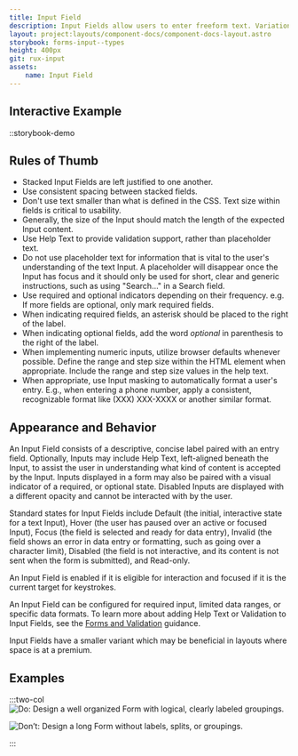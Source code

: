 ```yaml
---
title: Input Field
description: Input Fields allow users to enter freeform text. Variations on this field often provide specific data entry formats such as masked data (e.g. passwords or phone numbers), date and time, and numeric data entry.
layout: project:layouts/component-docs/component-docs-layout.astro
storybook: forms-input--types
height: 400px
git: rux-input
assets:
    name: Input Field
---
```

## Interactive Example

::storybook-demo

<!-- Input Fields allow users to enter freeform text. Variations on this field often provide specific data entry formats such as masked data (e.g. passwords or phone numbers), date and time, and numeric data entry. -->

## Rules of Thumb

- Stacked Input Fields are left justified to one another.
- Use consistent spacing between stacked fields.
- Don't use text smaller than what is defined in the CSS. Text size within fields is critical to usability.
- Generally, the size of the Input should match the length of the expected Input content.
- Use Help Text to provide validation support, rather than placeholder text.
- Do not use placeholder text for information that is vital to the user's understanding of the text Input. A placeholder will disappear once the Input has focus and it should only be used for short, clear and generic instructions, such as using "Search..." in a Search field.
- Use required and optional indicators depending on their frequency. e.g. If more fields are optional, only mark required fields.
- When indicating required fields, an asterisk should be placed to the right of the label.
- When indicating optional fields, add the word _optional_ in parenthesis to the right of the label.
- When implementing numeric inputs, utilize browser defaults whenever possible. Define the range and step size within the HTML element when appropriate. Include the range and step size values in the help text.
- When appropriate, use Input masking to automatically format a user's entry. E.g., when entering a phone number, apply a consistent, recognizable format like (XXX) XXX-XXXX or another similar format.

## Appearance and Behavior

An Input Field consists of a descriptive, concise label paired with an entry field. Optionally, Inputs may include Help Text, left-aligned beneath the Input, to assist the user in understanding what kind of content is accepted by the Input. Inputs displayed in a form may also be paired with a visual indicator of a required, or optional state. Disabled Inputs are displayed with a different opacity and cannot be interacted with by the user.

Standard states for Input Fields include Default (the initial, interactive state for a text Input), Hover (the user has paused over an active or focused Input), Focus (the field is selected and ready for data entry), Invalid (the field shows an error in data entry or formatting, such as going over a character limit), Disabled (the field is not interactive, and its content is not sent when the form is submitted), and Read-only.

An Input Field is enabled if it is eligible for interaction and focused if it is the current target for keystrokes.

An Input Field can be configured for required input, limited data ranges, or specific data formats. To learn more about adding Help Text or Validation to Input Fields, see the [Forms and Validation](/patterns/forms-and-validation) guidance.

Input Fields have a smaller variant which may be beneficial in layouts where space is at a premium.

## Examples

:::two-col
![Do: Design a well organized Form with logical, clearly labeled groupings.](/img/components/input-field/input-fields-do-1.png "Do: Design a well organized Form with logical, clearly labeled groupings.")

![Don’t: Design a long Form without labels, splits, or groupings.](/img/components/input-field/input-fields-dont-1.png "Don’t: Design a long Form without labels, splits, or groupings.")

:::
